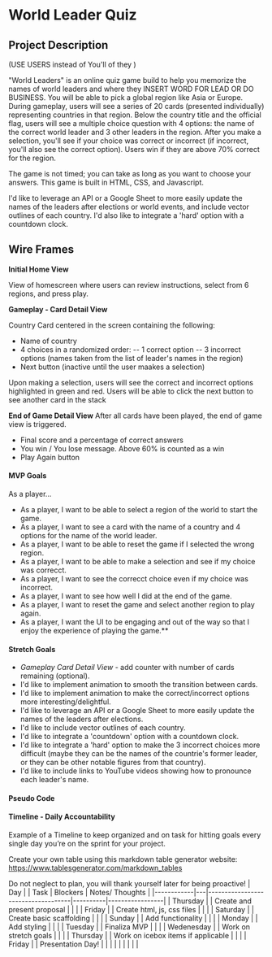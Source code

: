 # World Leader Quiz

## Project Description 

(USE USERS instead of You'll of they ) 

"World Leaders" is an online quiz game build to help you memorize the names of world leaders and where they INSERT WORD FOR LEAD OR DO BUSINESS.  You will be able to pick a global region like Asia or Europe.  During gameplay, users will see a series of 20 cards (presented individually) representing countries in that region. Below the country title and the official flag, users will see a multiple choice question with 4 options: the name of the correct world leader and 3 other leaders in the region. After you make a selection, you'll see if your choice was correct or incorrect (if incorrect, you'll also see the correct option).  Users win if they are above 70% correct for the region.

The game is not timed; you can take as long as you want to choose your answers.  This game is built in HTML, CSS, and Javascript.

I'd like to leverage an API or a Google Sheet to more easily update the names of the leaders after elections or world events, and include vector outlines of each country.  I'd also like to integrate a 'hard' option with a countdown clock.

## Wire Frames

**Initial Home View**

View of homescreen where users can review instructions, select from 6 regions, and press play.

**Gameplay - Card Detail View**

Country Card centered in the screen containing the following:

- Name of country
- 4 choices in a randomized order:
-- 1 correct option
-- 3 incorrect options (names taken from the list of leader's names in the region)
- Next button (inactive until the user maakes a selection)


Upon making a selection, users will see the correct and incorrect options highlighted in green and red. Users will be able to click the next button to see another card in the stack

**End of Game Detail View**
After all cards have been played, the end of game view is triggered.  

- Final score and a percentage of correct answers
- You win / You lose message.  Above 60% is counted as a win
- Play Again button
  


#### MVP Goals

As a player...
- As a player, I want to be able to select a region of the world to start the game.
- As a player, I want to see a card with the name of a country and 4 options for the name of the world leader.
- As a player, I want to be able to reset the game if I selected the wrong region.
- As a player, I want to be able to make a selection and see if my choice was correcct.
- As a player, I want to see the correcct choice even if my choice was incorrect.
- As a player, I want to see how well I did at the end of the game.
- As a player, I want to reset the game and select another region to play again.
- As a player, I want the UI to be engaging and out of the way so that I enjoy the experience of playing the game.\*\*

#### Stretch Goals

- *Gameplay Card Detail View* - add counter with number of cards remaining (optional).
- I'd like to implement animation to smooth the transition between cards.  
- I'd like to implement animation to make the correct/incorrect options more interesting/delightful.
- I'd like to leverage an API or a Google Sheet to more easily update the names of the leaders after elections.
- I'd like to include vector outlines of each country.
- I'd like to integrate a 'countdown' option with a  countdown clock.
- I'd like to integrate a 'hard' option to make the 3 incorrect choices more difficult (maybe they can be the names of the countrie's former leader, or they can be other notable figures from that country).
- I'd like to include links to YouTube videos showing how to pronounce each leader's name.

#### Pseudo Code




#### Timeline - Daily Accountability
Example of a Timeline to keep organized and on task for hitting goals every single day you’re on the sprint for your project.

Create your own table using this markdown table generator website:
https://www.tablesgenerator.com/markdown_tables

Do not neglect to plan, you will thank yourself later for being proactive!
| Day        |   | Task                               | Blockers | Notes/ Thoughts |
|------------|---|------------------------------------|----------|-----------------|
| Thursday   |   | Create and present proposal        |          |                 |
| Friday     |   | Create html, js, css files         |          |                 |
| Saturday   |   | Create basic scaffolding           |          |                 |
| Sunday     |   | Add functionality                  |          |                 |
| Monday     |   | Add styling                        |          |                 |
| Tuesday    |   | Finaliza MVP                       |          |                 |
| Wedenesday |   | Work on stretch goals              |          |                 |
| Thursday   |   | Work on icebox items if applicable |          |                 |
| Friday     |   | Presentation Day!                  |          |                 |
|            |   |                                    |          |                 |
